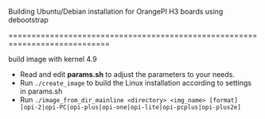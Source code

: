 Building Ubuntu/Debian installation for OrangePI H3 boards using debootstrap

============================================================================

build image with kernel 4.9
- Read and edit **params.sh** to adjust the parameters to your needs.<br/>
- Run `./create_image` to build the Linux installation according to settings in params.sh<br/>
- Run `./image_from_dir_mainline <directory> <img_name> [format] [opi-2|opi-PC|opi-plus|opi-one|opi-lite|opi-pcplus|opi-plus2e]`
